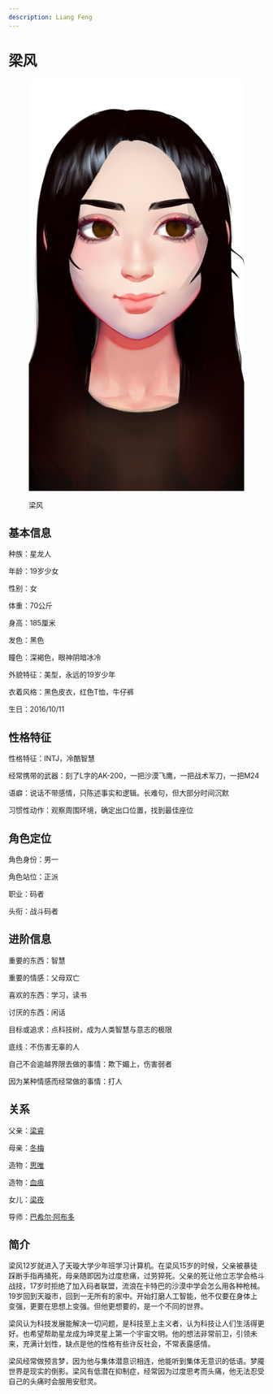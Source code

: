```yaml
---
description: Liang Feng
---
```


# 梁风

<figure><img src="../../.gitbook/assets/梁风.jpg" alt=""><figcaption><p>梁风</p></figcaption></figure>

## 基本信息

种族：星龙人

年龄：19岁少女

性别：女

体重：70公斤

身高：185厘米

发色：黑色

瞳色：深褐色，眼神阴暗冰冷

外貌特征：美型，永远的19岁少年

衣着风格：黑色皮衣，红色T恤，牛仔裤

生日：2016/10/11

## 性格特征

性格特征：INTJ，冷酷智慧

经常携带的武器：刻了L字的AK-200，一把沙漠飞鹰，一把战术军刀，一把M24

语癖：说话不带感情，只陈述事实和逻辑。长难句，但大部分时间沉默

习惯性动作：观察周围环境，确定出口位置，找到最佳座位

## 角色定位

角色身份：男一

角色站位：正派

职业：码者

头衔：战斗码者

## 进阶信息

重要的东西：智慧

重要的情感：父母双亡

喜欢的东西：学习，读书

讨厌的东西：闲话

目标或追求：点科技树，成为人类智慧与意志的极限

底线：不伤害无辜的人

自己不会逾越界限去做的事情：欺下媚上，伤害弱者

因为某种情感而经常做的事情：打人

## 关系

父亲：[梁睿](other-tianlongians.md#liang-rui)

母亲：[冬梅](other-tianlongians.md#dong-mei)

造物：[思唯](../synthetics/si-wei.md)

造物：[血痕](../synthetics/xie-hen.md)

女儿：[梁夜](../genetically-modified-humans/liang-ye.md)

导师：[巴希尔·阿布多](../nolanathians/basheer-abdou.md)

## 简介

梁风12岁就进入了天璇大学少年班学习计算机。在梁风15岁的时候，父亲被暴徒踩断手指再捅死，母亲随即因为过度悲痛，过劳猝死。父亲的死让他立志学会格斗战技，17岁时拒绝了加入码者联盟，流浪在卡特巴的沙漠中学会怎么用各种枪械。19岁回到天璇市，回到一无所有的家中。开始打磨人工智能，他不仅要在身体上变强，更要在思想上变强。但他更想要的，是一个不同的世界。

梁风认为科技发展能解决一切问题，是科技至上主义者，认为科技让人们生活得更好。也希望帮助星龙成为坤灵星上第一个宇宙文明。他的想法非常前卫，引领未来，充满计划性，缺点是他的性格有些许反社会，不常表露感情。

梁风经常做预言梦，因为他与集体潜意识相连，他能听到集体无意识的低语。梦魇世界是现实的倒影。梁风有低潜在抑制症，经常因为过度思考而头痛，他无法忍受自己的头痛时会服用安慰灵。
